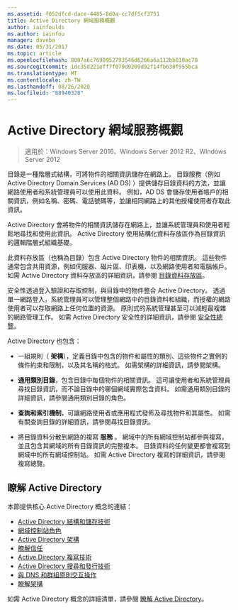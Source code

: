 ```yaml
---
ms.assetid: f052dfcd-dace-4485-8d0a-cc7df5cf3751
title: Active Directory 網域服務概觀
author: iainfoulds
ms.author: iainfou
manager: daveba
ms.date: 05/31/2017
ms.topic: article
ms.openlocfilehash: 8087a6c7698952793546d6266a6a112bb810ac70
ms.sourcegitcommit: 1dc35d221eff7f079d9209d92f14fb630f955bca
ms.translationtype: MT
ms.contentlocale: zh-TW
ms.lasthandoff: 08/26/2020
ms.locfileid: "88940328"
---
```

# <a name="active-directory-domain-services-overview"></a>Active Directory 網域服務概觀

>適用於：Windows Server 2016、Windows Server 2012 R2、Windows Server 2012


目錄是一種階層式結構，可將物件的相關資訊儲存在網路上。 目錄服務（例如 Active Directory Domain Services (AD DS) ）提供儲存目錄資料的方法，並讓網路使用者和系統管理員可以使用此資料。 例如，AD DS 會儲存使用者帳戶的相關資訊，例如名稱、密碼、電話號碼等，並讓相同網路上的其他授權使用者存取此資訊。

Active Directory 會將物件的相關資訊儲存在網路上，並讓系統管理員和使用者輕鬆地尋找和使用此資訊。 Active Directory 使用結構化資料存放區作為目錄資訊的邏輯階層式組織基礎。

此資料存放區（也稱為目錄）包含 Active Directory 物件的相關資訊。 這些物件通常包含共用資源，例如伺服器、磁片區、印表機，以及網路使用者和電腦帳戶。 如需 Active Directory 資料存放區的詳細資訊，請參閱 [目錄資料存放區](/previous-versions/windows/it-pro/windows-server-2003/cc736627(v=ws.10))。

安全性透過登入驗證和存取控制，與目錄中的物件整合 Active Directory。 透過單一網路登入，系統管理員可以管理整個網路中的目錄資料和組織，而授權的網路使用者可以存取網路上任何位置的資源。 原則式的系統管理甚至可以減輕最複雜的網路管理工作。 如需 Active Directory 安全性的詳細資訊，請參閱 [安全性總覽](../../plan/security-best-practices/best-practices-for-securing-active-directory.md)。

Active Directory 也包含：
* 一組規則（ **架構**），定義目錄中包含的物件和屬性的類別、這些物件之實例的條件約束和限制，以及其名稱的格式。 如需架構的詳細資訊，請參閱架構。


* **通用類別目錄**，包含目錄中每個物件的相關資訊。 這可讓使用者和系統管理員尋找目錄資訊，而不論目錄中的哪個網域實際包含資料。 如需通用類別目錄的詳細資訊，請參閱通用類別目錄的角色。


* **查詢和索引機制**，可讓網路使用者或應用程式發佈及尋找物件和其屬性。 如需有關查詢目錄的詳細資訊，請參閱尋找目錄資訊。


* 將目錄資料分散到網路的複寫 **服務** 。 網域中的所有網域控制站都參與複寫，並且包含其網域的所有目錄資訊的完整複本。 目錄資料的任何變更都會複寫到網域中的所有網域控制站。 如需 Active Directory 複寫的詳細資訊，請參閱複寫總覽。

## <a name="understanding-active-directory"></a>瞭解 Active Directory
 本節提供核心 Active Directory 概念的連結：

* [Active Directory 結構和儲存技術](/previous-versions/windows/it-pro/windows-server-2003/cc759186(v=ws.10))
* [網域控制站角色](/previous-versions/windows/it-pro/windows-server-2003/cc786438(v=ws.10))
* [Active Directory 架構](/previous-versions/windows/it-pro/windows-server-2008-r2-and-2008/cc771796(v=ws.10))
* [瞭解信任](/previous-versions/windows/it-pro/windows-server-2008-r2-and-2008/cc771568(v=ws.10))
* [Active Directory 複寫技術](/previous-versions/windows/it-pro/windows-server-2003/cc776877(v=ws.10))
* [Active Directory 搜尋和發行技術](/previous-versions/windows/it-pro/windows-server-2003/cc775686(v=ws.10))
* [與 DNS 和群組原則交互操作](/previous-versions/windows/it-pro/windows-server-2008-r2-and-2008/dd197486(v=ws.10))
* [瞭解架構](/previous-versions/windows/it-pro/windows-server-2003/cc759402(v=ws.10))

如需 Active Directory 概念的詳細清單，請參閱 [瞭解 Active Directory](/previous-versions/windows/it-pro/windows-server-2003/cc781408(v=ws.10))。
